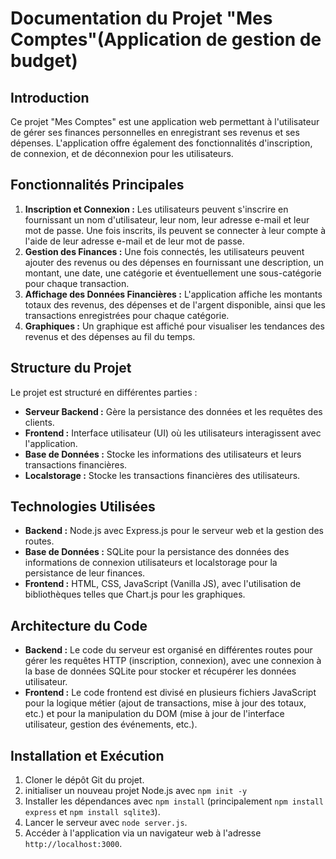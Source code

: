 # Documentation du Projet "Mes Comptes"(Application de gestion de budget)

## Introduction
Ce projet "Mes Comptes" est une application web permettant à l'utilisateur de gérer ses finances personnelles en enregistrant ses revenus et ses dépenses. L'application offre également des fonctionnalités d'inscription, de connexion, et de déconnexion pour les utilisateurs. 

## Fonctionnalités Principales
1. **Inscription et Connexion :** Les utilisateurs peuvent s'inscrire en fournissant un nom d'utilisateur, leur nom, leur adresse e-mail et leur mot de passe. Une fois inscrits, ils peuvent se connecter à leur compte à l'aide de leur adresse e-mail et de leur mot de passe.
2. **Gestion des Finances :** Une fois connectés, les utilisateurs peuvent ajouter des revenus ou des dépenses en fournissant une description, un montant, une date, une catégorie et éventuellement une sous-catégorie pour chaque transaction.
3. **Affichage des Données Financières :** L'application affiche les montants totaux des revenus, des dépenses et de l'argent disponible, ainsi que les transactions enregistrées pour chaque catégorie.
4. **Graphiques :** Un graphique est affiché pour visualiser les tendances des revenus et des dépenses au fil du temps.

## Structure du Projet
Le projet est structuré en différentes parties :

- **Serveur Backend :** Gère la persistance des données et les requêtes des clients.
- **Frontend :** Interface utilisateur (UI) où les utilisateurs interagissent avec l'application.
- **Base de Données :** Stocke les informations des utilisateurs et leurs transactions financières.
- **Localstorage :** Stocke les transactions financières des utilisateurs.

## Technologies Utilisées
- **Backend :** Node.js avec Express.js pour le serveur web et la gestion des routes.
- **Base de Données :** SQLite pour la persistance des données des informations de connexion utilisateurs et localstorage pour la persistance de leur finances.
- **Frontend :** HTML, CSS, JavaScript (Vanilla JS), avec l'utilisation de bibliothèques telles que Chart.js pour les graphiques.

## Architecture du Code
- **Backend :** Le code du serveur est organisé en différentes routes pour gérer les requêtes HTTP (inscription, connexion), avec une connexion à la base de données SQLite pour stocker et récupérer les données utilisateur.
- **Frontend :** Le code frontend est divisé en plusieurs fichiers JavaScript pour la logique métier (ajout de transactions, mise à jour des totaux, etc.) et pour la manipulation du DOM (mise à jour de l'interface utilisateur, gestion des événements, etc.).

## Installation et Exécution
1. Cloner le dépôt Git du projet.
2. initialiser un nouveau projet Node.js avec `npm init -y`
3. Installer les dépendances avec `npm install` (principalement `npm install express` et `npm install sqlite3`).
4. Lancer le serveur avec `node server.js`.
5. Accéder à l'application via un navigateur web à l'adresse `http://localhost:3000`.
